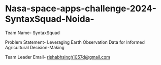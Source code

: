 # Nasa-space-apps-challenge-2024-SyntaxSquad-Noida-

Team Name- SyntaxSquad

Problem Statement- Leveraging Earth Observation Data for Informed Agricultural Decision-Making

Team Leader Email- rishabhsingh1057d@gmail.com
